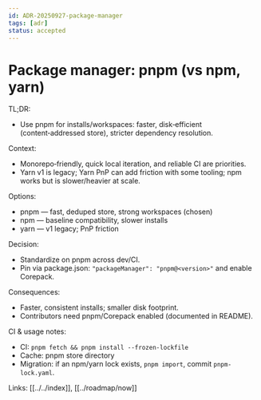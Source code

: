 ```yaml
---
id: ADR-20250927-package-manager
tags: [adr]
status: accepted
---
```

# Package manager: pnpm (vs npm, yarn)

TL;DR:
- Use pnpm for installs/workspaces: faster, disk‑efficient (content‑addressed store), stricter dependency resolution.

Context:
- Monorepo‑friendly, quick local iteration, and reliable CI are priorities.
- Yarn v1 is legacy; Yarn PnP can add friction with some tooling; npm works but is slower/heavier at scale.

Options:
- pnpm — fast, deduped store, strong workspaces (chosen)
- npm — baseline compatibility, slower installs
- yarn — v1 legacy; PnP friction

Decision:
- Standardize on pnpm across dev/CI.
- Pin via package.json: `"packageManager": "pnpm@<version>"` and enable Corepack.

Consequences:
- Faster, consistent installs; smaller disk footprint.
- Contributors need pnpm/Corepack enabled (documented in README).

CI & usage notes:
- CI: `pnpm fetch && pnpm install --frozen-lockfile`
- Cache: pnpm store directory
- Migration: if an npm/yarn lock exists, `pnpm import`, commit `pnpm-lock.yaml`.

Links: [[../../index]], [[../roadmap/now]]
